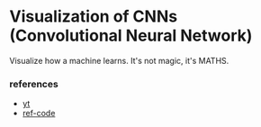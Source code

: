# Visualization of CNNs (Convolutional Neural Network)
Visualize how a machine learns. It's not magic, it's MATHS.

### references
- [yt](https://www.youtube.com/shorts/gqsYY4LKwFI)
- [ref-code](https://github.com/okdalto/conv_visualizer)
